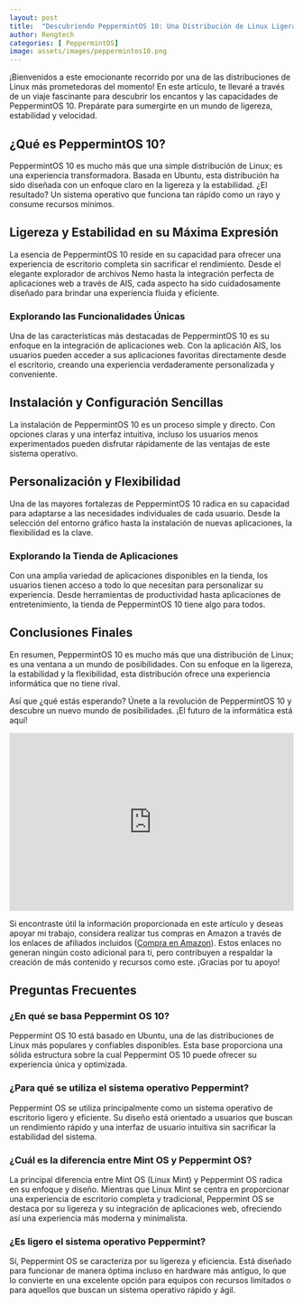 ```yaml
---
layout: post
title:  "Descubriendo PeppermintOS 10: Una Distribución de Linux Ligera y Potente"
author: Rengtech
categories: [ PeppermintOS]
image: assets/images/peppermintos10.png
---
```


¡Bienvenidos a este emocionante recorrido por una de las distribuciones de Linux más prometedoras del momento! En este artículo, te llevaré a través de un viaje fascinante para descubrir los encantos y las capacidades de PeppermintOS 10. Prepárate para sumergirte en un mundo de ligereza, estabilidad y velocidad.

## ¿Qué es PeppermintOS 10?

PeppermintOS 10 es mucho más que una simple distribución de Linux; es una experiencia transformadora. Basada en Ubuntu, esta distribución ha sido diseñada con un enfoque claro en la ligereza y la estabilidad. ¿El resultado? Un sistema operativo que funciona tan rápido como un rayo y consume recursos mínimos.

## Ligereza y Estabilidad en su Máxima Expresión

La esencia de PeppermintOS 10 reside en su capacidad para ofrecer una experiencia de escritorio completa sin sacrificar el rendimiento. Desde el elegante explorador de archivos Nemo hasta la integración perfecta de aplicaciones web a través de AIS, cada aspecto ha sido cuidadosamente diseñado para brindar una experiencia fluida y eficiente.

### Explorando las Funcionalidades Únicas

Una de las características más destacadas de PeppermintOS 10 es su enfoque en la integración de aplicaciones web. Con la aplicación AIS, los usuarios pueden acceder a sus aplicaciones favoritas directamente desde el escritorio, creando una experiencia verdaderamente personalizada y conveniente.

## Instalación y Configuración Sencillas

La instalación de PeppermintOS 10 es un proceso simple y directo. Con opciones claras y una interfaz intuitiva, incluso los usuarios menos experimentados pueden disfrutar rápidamente de las ventajas de este sistema operativo.

## Personalización y Flexibilidad

Una de las mayores fortalezas de PeppermintOS 10 radica en su capacidad para adaptarse a las necesidades individuales de cada usuario. Desde la selección del entorno gráfico hasta la instalación de nuevas aplicaciones, la flexibilidad es la clave.

### Explorando la Tienda de Aplicaciones

Con una amplia variedad de aplicaciones disponibles en la tienda, los usuarios tienen acceso a todo lo que necesitan para personalizar su experiencia. Desde herramientas de productividad hasta aplicaciones de entretenimiento, la tienda de PeppermintOS 10 tiene algo para todos.

## Conclusiones Finales

En resumen, PeppermintOS 10 es mucho más que una distribución de Linux; es una ventana a un mundo de posibilidades. Con su enfoque en la ligereza, la estabilidad y la flexibilidad, esta distribución ofrece una experiencia informática que no tiene rival.

Así que ¿qué estás esperando? Únete a la revolución de PeppermintOS 10 y descubre un nuevo mundo de posibilidades. ¡El futuro de la informática está aquí!


<iframe style="width:100%;" height="315" src="https://www.youtube.com/embed/CvuzKyXqsb0?si=_3K9buqL4i0bZuAL" frameborder="0" allowfullscreen></iframe>

Si encontraste útil la información proporcionada en este artículo y deseas apoyar mi trabajo, considera realizar tus compras en Amazon a través de los enlaces de afiliados incluidos (<a href="https://amzn.to/3Rknqjn" rel="nofollow">Compra en Amazon</a>). Estos enlaces no generan ningún costo adicional para ti, pero contribuyen a respaldar la creación de más contenido y recursos como este. ¡Gracias por tu apoyo!

## Preguntas Frecuentes

### ¿En qué se basa Peppermint OS 10?

Peppermint OS 10 está basado en Ubuntu, una de las distribuciones de Linux más populares y confiables disponibles. Esta base proporciona una sólida estructura sobre la cual Peppermint OS 10 puede ofrecer su experiencia única y optimizada.

### ¿Para qué se utiliza el sistema operativo Peppermint?

Peppermint OS se utiliza principalmente como un sistema operativo de escritorio ligero y eficiente. Su diseño está orientado a usuarios que buscan un rendimiento rápido y una interfaz de usuario intuitiva sin sacrificar la estabilidad del sistema.

### ¿Cuál es la diferencia entre Mint OS y Peppermint OS?

La principal diferencia entre Mint OS (Linux Mint) y Peppermint OS radica en su enfoque y diseño. Mientras que Linux Mint se centra en proporcionar una experiencia de escritorio completa y tradicional, Peppermint OS se destaca por su ligereza y su integración de aplicaciones web, ofreciendo así una experiencia más moderna y minimalista.

### ¿Es ligero el sistema operativo Peppermint?

Sí, Peppermint OS se caracteriza por su ligereza y eficiencia. Está diseñado para funcionar de manera óptima incluso en hardware más antiguo, lo que lo convierte en una excelente opción para equipos con recursos limitados o para aquellos que buscan un sistema operativo rápido y ágil.
